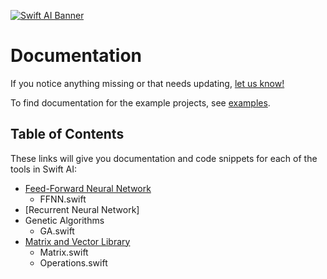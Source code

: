 [![Swift AI Banner](https://github.com/collinhundley/Swift-AI/blob/master/SiteAssets/Banner.png?raw=true)](https://github.com/collinhundley/Swift-AI#care-enough-to-donate)

# Documentation

If you notice anything missing or that needs updating, [let us know!](https://github.com/collinhundley/Swift-AI/issues/new)

To find documentation for the example projects, see [examples](https://github.com/collinhundley/Swift-AI/tree/master/Examples).

## Table of Contents

These links will give you documentation and code snippets for each of the tools in Swift AI:

- [Feed-Forward Neural Network](https://github.com/collinhundley/Swift-AI/blob/master/Documentation/FFNN.md#multi-layer-feed-forward-neural-network)
    * FFNN.swift
- [Recurrent Neural Network]
- Genetic Algorithms
    * GA.swift
- [Matrix and Vector Library](https://github.com/collinhundley/Swift-AI/blob/master/Documentation/Matrix.md#matrix)
    * Matrix.swift
    * Operations.swift
